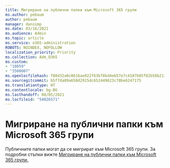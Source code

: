 ```yaml
---
title: Мигриране на публични папки към Microsoft 365 групи
ms.author: pebaum
author: pebaum
manager: dansimp
ms.date: 03/16/2021
ms.audience: Admin
ms.topic: article
ms.service: o365-administration
ROBOTS: NOINDEX, NOFOLLOW
localization_priority: Priority
ms.collection: Adm_O365
ms.custom:
- "10859"
- "3500007"
ms.openlocfilehash: f80432a0c0616ae922f63bf8bd4eb57e7c4187b05f82b58b21106a7f0c7863a0
ms.sourcegitcommit: b5f7da89a650d2915dc652449623c78be6247175
ms.translationtype: HT
ms.contentlocale: bg-BG
ms.lasthandoff: 08/05/2021
ms.locfileid: "54026571"
---
```

# <a name="migrate-public-folders-to-microsoft-365-groups"></a>Мигриране на публични папки към Microsoft 365 групи

Публичните папки могат да се мигрират към Microsoft 365 групи. За подробни стъпки вижте [Мигриране на публични папки към Microsoft 365 групи.](https://aka.ms/PFToM365Group)